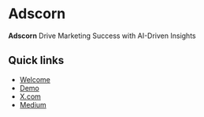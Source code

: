 # Adscorn

**Adscorn** Drive Marketing Success with AI-Driven Insights
 
## Quick links


- [Welcome](https://www.adscorn.com)
- [Demo](https://app.adscorn.com/?demo=true)
- [X.com](https://x.com/AdscornHQ)
- [Medium](https://medium.com/@adscorn)